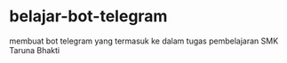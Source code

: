 # belajar-bot-telegram
membuat bot telegram yang termasuk ke dalam tugas pembelajaran SMK Taruna Bhakti
